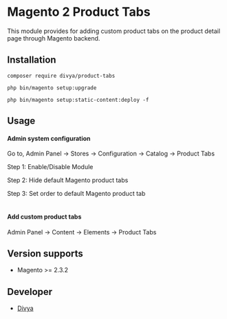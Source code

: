 # Magento 2 Product Tabs

This module provides for adding custom product tabs on the product detail page through Magento backend.

## Installation

```composer require divya/product-tabs```

```php bin/magento setup:upgrade```

```php bin/magento setup:static-content:deploy -f```

## Usage

#### Admin system configuration

Go to, Admin Panel -> Stores -> Configuration -> Catalog -> Product Tabs

Step 1: Enable/Disable Module

Step 2: Hide default Magento product tabs

Step 3: Set order to default Magento product tab <br /><br />

#### Add custom product tabs

Admin Panel -> Content -> Elements -> Product Tabs

## Version supports

* Magento >= 2.3.2

## Developer
* [Divya](https://github.com/sd2894)
